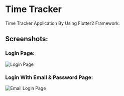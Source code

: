 # Time Tracker

Time Tracker Application By Using Flutter2 Framework.

## Screenshots:

### Login Page:

![Login Page](https://github.com/alnuaimi94/time-tracker-flutter/blob/main/screenshots/login.png?raw=true)

### Login With Email & Password Page:

![Email Login Page](https://github.com/alnuaimi94/time-tracker-flutter/blob/main/screenshots/email_login.png?raw=true)
